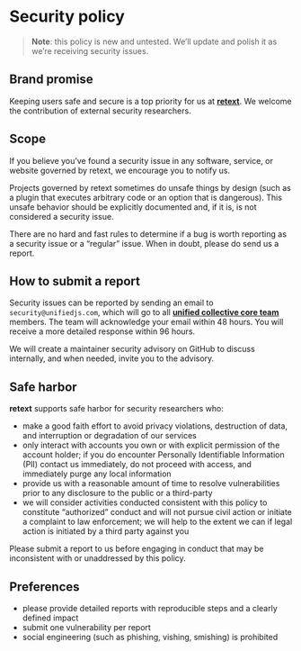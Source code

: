 # Security policy

> **Note**: this policy is new and untested.
> We’ll update and polish it as we’re receiving security issues.

## Brand promise

Keeping users safe and secure is a top priority for us at
**[retext][]**.
We welcome the contribution of external security researchers.

## Scope

If you believe you’ve found a security issue in any software,
service,
or website governed by retext,
we encourage you to notify us.

Projects governed by retext sometimes do unsafe things by design (such as a
plugin that executes arbitrary code or an option that is dangerous).
This unsafe behavior should be explicitly documented and,
if it is,
is not considered a security issue.

There are no hard and fast rules to determine if a bug is worth reporting as a
security issue or a “regular” issue.
When in doubt,
please do send us a report.

## How to submit a report

Security issues can be reported by sending an email to `security@unifiedjs.com`,
which will go to all **[unified collective core team][core]** members.
The team will acknowledge your email within 48 hours.
You will receive a more detailed response within 96 hours.

We will create a maintainer security advisory on GitHub to discuss internally,
and when needed,
invite you to the advisory.

## Safe harbor

**retext** supports safe harbor for security researchers who:

* make a good faith effort to avoid privacy violations,
  destruction of data,
  and interruption or degradation of our services
* only interact with accounts you own or with explicit permission of the
  account holder;
  if you do encounter Personally Identifiable Information (PII) contact us
  immediately,
  do not proceed with access,
  and immediately purge any local information
* provide us with a reasonable amount of time to resolve vulnerabilities prior
  to any disclosure to the public or a third-party
* we will consider activities conducted consistent with this policy to
  constitute “authorized” conduct and will not pursue civil action or initiate
  a complaint to law enforcement;
  we will help to the extent we can if legal action is initiated by a third
  party against you

Please submit a report to us before engaging in conduct that may be inconsistent
with or unaddressed by this policy.

## Preferences

* please provide detailed reports with reproducible steps and a clearly
  defined impact
* submit one vulnerability per report
* social engineering (such as phishing,
  vishing,
  smishing) is prohibited

[retext]: https://github.com/retextjs

[core]: https://github.com/unifiedjs/collective#core-team

